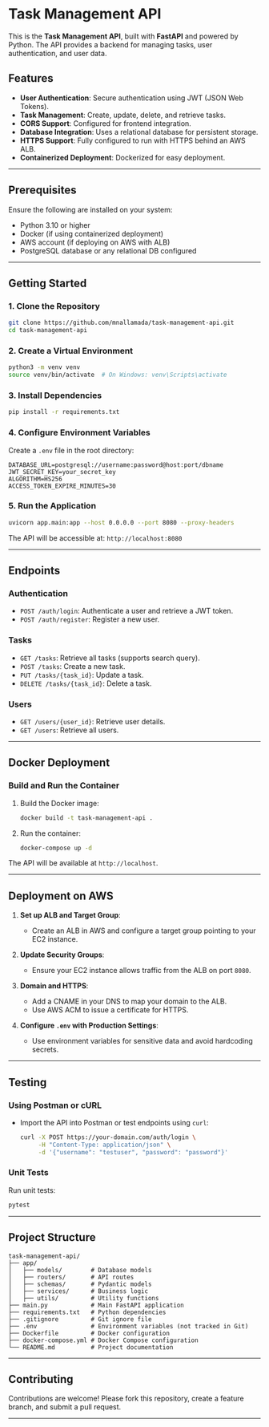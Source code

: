 
# Task Management API

This is the **Task Management API**, built with **FastAPI** and powered by Python. The API provides a backend for managing tasks, user authentication, and user data.

## Features

- **User Authentication**: Secure authentication using JWT (JSON Web Tokens).
- **Task Management**: Create, update, delete, and retrieve tasks.
- **CORS Support**: Configured for frontend integration.
- **Database Integration**: Uses a relational database for persistent storage.
- **HTTPS Support**: Fully configured to run with HTTPS behind an AWS ALB.
- **Containerized Deployment**: Dockerized for easy deployment.

---

## Prerequisites

Ensure the following are installed on your system:
- Python 3.10 or higher
- Docker (if using containerized deployment)
- AWS account (if deploying on AWS with ALB)
- PostgreSQL database or any relational DB configured

---

## Getting Started

### 1. Clone the Repository
```bash
git clone https://github.com/mnallamada/task-management-api.git
cd task-management-api
```

### 2. Create a Virtual Environment
```bash
python3 -m venv venv
source venv/bin/activate  # On Windows: venv\Scripts\activate
```

### 3. Install Dependencies
```bash
pip install -r requirements.txt
```

### 4. Configure Environment Variables
Create a `.env` file in the root directory:
```
DATABASE_URL=postgresql://username:password@host:port/dbname
JWT_SECRET_KEY=your_secret_key
ALGORITHM=HS256
ACCESS_TOKEN_EXPIRE_MINUTES=30
```

### 5. Run the Application
```bash
uvicorn app.main:app --host 0.0.0.0 --port 8080 --proxy-headers
```

The API will be accessible at: `http://localhost:8080`

---

## Endpoints

### Authentication
- `POST /auth/login`: Authenticate a user and retrieve a JWT token.
- `POST /auth/register`: Register a new user.

### Tasks
- `GET /tasks`: Retrieve all tasks (supports search query).
- `POST /tasks`: Create a new task.
- `PUT /tasks/{task_id}`: Update a task.
- `DELETE /tasks/{task_id}`: Delete a task.

### Users
- `GET /users/{user_id}`: Retrieve user details.
- `GET /users`: Retrieve all users.

---

## Docker Deployment

### Build and Run the Container
1. Build the Docker image:
    ```bash
    docker build -t task-management-api .
    ```

2. Run the container:
    ```bash
    docker-compose up -d
    ```

The API will be available at `http://localhost`.

---

## Deployment on AWS

1. **Set up ALB and Target Group**:
   - Create an ALB in AWS and configure a target group pointing to your EC2 instance.

2. **Update Security Groups**:
   - Ensure your EC2 instance allows traffic from the ALB on port `8080`.

3. **Domain and HTTPS**:
   - Add a CNAME in your DNS to map your domain to the ALB.
   - Use AWS ACM to issue a certificate for HTTPS.

4. **Configure `.env` with Production Settings**:
   - Use environment variables for sensitive data and avoid hardcoding secrets.

---

## Testing

### Using Postman or cURL
- Import the API into Postman or test endpoints using `curl`:
  ```bash
  curl -X POST https://your-domain.com/auth/login \
       -H "Content-Type: application/json" \
       -d '{"username": "testuser", "password": "password"}'
  ```

### Unit Tests
Run unit tests:
```bash
pytest
```

---

## Project Structure

```
task-management-api/
├── app/
│   ├── models/        # Database models
│   ├── routers/       # API routes
│   ├── schemas/       # Pydantic models
│   ├── services/      # Business logic
│   ├── utils/         # Utility functions
├── main.py            # Main FastAPI application
├── requirements.txt   # Python dependencies
├── .gitignore         # Git ignore file
├── .env               # Environment variables (not tracked in Git)
├── Dockerfile         # Docker configuration
├── docker-compose.yml # Docker Compose configuration
└── README.md          # Project documentation
```

---

## Contributing

Contributions are welcome! Please fork this repository, create a feature branch, and submit a pull request.

---
